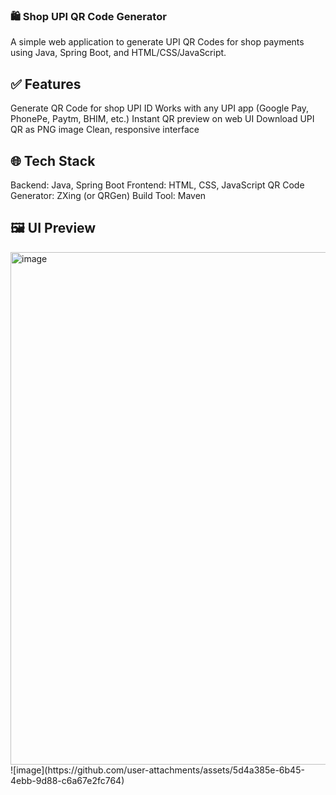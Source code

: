 ### 🛍️ Shop UPI QR Code Generator
A simple web application to generate UPI QR Codes for shop payments using Java, Spring Boot, and HTML/CSS/JavaScript.

## ✅ Features
Generate QR Code for shop UPI ID
Works with any UPI app (Google Pay, PhonePe, Paytm, BHIM, etc.)
Instant QR preview on web UI
Download UPI QR as PNG image
Clean, responsive interface

## 🌐 Tech Stack
Backend: Java, Spring Boot
Frontend: HTML, CSS, JavaScript
QR Code Generator: ZXing (or QRGen)
Build Tool: Maven

## 🖼 UI Preview
<img width="1917" height="820" alt="image" src="https://github.com/user-attachments/assets/cddf381b-f188-4efd-9c01-dced3b3a2d0e" />
![image](https://github.com/user-attachments/assets/5d4a385e-6b45-4ebb-9d88-c6a67e2fc764)


